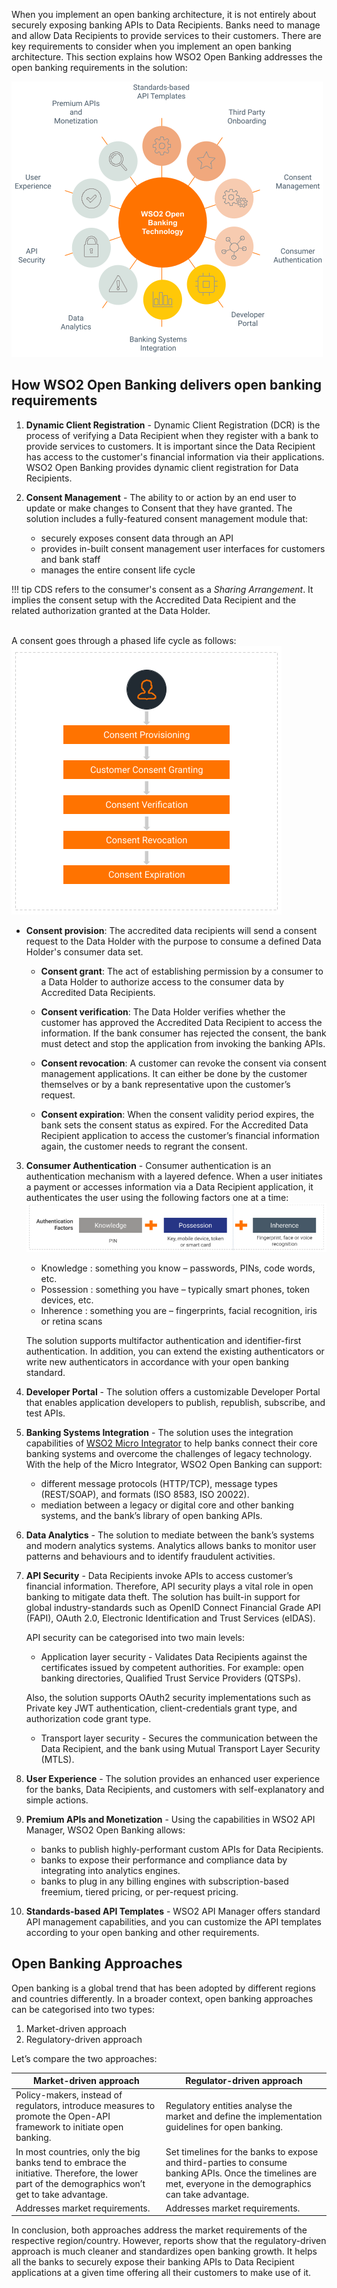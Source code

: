 When you implement an open banking architecture, it is not entirely about securely exposing banking APIs to 
Data Recipients. Banks need to manage and allow Data Recipients to provide services to their customers. There are key 
requirements to consider when you implement an open banking architecture. This section explains how WSO2 Open 
Banking addresses the open banking requirements in the solution:

![open banking requirements](../assets/img/get-started/open-banking-requirements/open-banking-requirements.png)

## How WSO2 Open Banking delivers open banking requirements

1. **Dynamic Client Registration** - Dynamic Client Registration (DCR) is the process of verifying a Data Recipient when they register 
with a bank to provide services to customers. It is important since the Data Recipient has access to the customer's 
financial information via their applications. WSO2 Open Banking provides dynamic client registration for Data Recipients.
 
2. **Consent Management** - The ability to or action by an end user to update or make changes to Consent that they have 
granted. The solution includes a fully-featured consent management module that:

    - securely exposes consent data through an API
    - provides in-built consent management user interfaces for customers and bank staff
    - manages the entire consent life cycle

!!! tip
    CDS refers to the consumer's consent as a *Sharing Arrangement*.  It implies the consent setup with the Accredited
    Data Recipient and the related authorization granted at the Data Holder.

   <br/>  A consent goes through a phased life cycle as follows: ![lifecycle of a consent](../assets/img/get-started/open-banking-requirements/consent-lifecycle.png)

 - **Consent provision**: The accredited data recipients will send a consent request to the Data Holder with the purpose
   to consume a defined Data Holder's consumer data set.

   - **Consent grant**: The act of establishing permission by a consumer to a Data Holder to authorize access to the 
     consumer data by Accredited Data Recipients.

   - **Consent verification**: The Data Holder verifies whether the customer has approved the Accredited Data Recipient 
     to access the information. If the bank consumer has rejected the consent, the bank must detect and stop the 
     application from invoking the banking APIs.

   - **Consent revocation**: A customer can revoke the consent via consent management applications. It can either be 
       done by the customer themselves or by a bank representative upon the customer’s request.

   - **Consent expiration**: When the consent validity period expires, the bank sets the consent status as expired. 
      For the Accredited Data Recipient application to access the customer’s financial information again, the customer needs to 
      regrant the consent.

3. **Consumer Authentication** - Consumer authentication is an authentication mechanism with a layered defence. 
     When a user initiates a payment or accesses information via a Data Recipient application, it authenticates 
     the user using the following factors one at a time:
   ![authentication factors](../assets/img/get-started/open-banking-requirements/authentication-factors.png)
  
     - Knowledge    : something you know – passwords, PINs, code words, etc.
     - Possession	: something you have – typically smart phones, token devices, etc.
     - Inherence	: something you are – fingerprints, facial recognition, iris or retina scans

    The solution supports multifactor authentication and identifier-first authentication. In addition, you can extend 
    the existing authenticators or write new authenticators in accordance with your open banking standard.

5. **Developer Portal** - The solution offers a customizable Developer Portal that enables application developers to 
publish, republish, subscribe, and test APIs.
 
6. **Banking Systems Integration** - The solution uses the integration capabilities of [WSO2 Micro Integrator](https://apim.docs.wso2.com/en/latest/integrate/integration-overview/) 
to help banks connect their core banking systems and overcome the challenges of legacy technology. With the help of 
the Micro Integrator, WSO2 Open Banking can support:
     - different message protocols (HTTP/TCP), message types (REST/SOAP), and formats (ISO 8583, ISO 20022).
     - mediation between a legacy or digital core and other banking systems, and the bank’s library of open banking APIs.

7. **Data Analytics** - The solution to mediate between the bank’s systems and modern analytics systems. Analytics allows 
banks to monitor user patterns and behaviours and to identify fraudulent activities.

8. **API Security** - Data Recipients invoke APIs to access customer’s financial information. Therefore, API security plays 
a vital role in open banking to mitigate data theft. The solution has built-in support for global industry-standards 
such as OpenID Connect Financial Grade API (FAPI), OAuth 2.0, Electronic Identification and Trust Services (eIDAS).

     API security can be categorised into two main levels:

     - Application layer security -     Validates Data Recipients against the certificates issued by competent authorities. 
     For example: open banking directories, Qualified Trust Service Providers (QTSPs).
    
     Also, the solution supports OAuth2 security implementations such as Private key JWT authentication, 
     client-credentials grant type, and authorization code grant type.
    
     - Transport layer security - Secures the communication between the Data Recipient, and the bank using Mutual Transport 
     Layer Security (MTLS). 

9. **User Experience** - The solution provides an enhanced user experience for the banks, Data Recipients, and customers with 
self-explanatory and simple actions.

10. **Premium APIs and Monetization** - Using the capabilities in WSO2 API Manager, WSO2 Open Banking allows:
     - banks to publish highly-performant custom APIs for Data Recipients. 
     - banks to expose their performance and compliance data by integrating into analytics engines.
     - banks to plug in any billing engines with subscription-based freemium, tiered pricing, or per-request pricing.

11. **Standards-based API Templates** - WSO2 API Manager offers standard API management capabilities, and you can customize 
the API templates according to your open banking and other requirements.

## Open Banking Approaches

Open banking is a global trend that has been adopted by different regions and countries differently. In a broader 
context, open banking approaches can be categorised into two types:

 1. Market-driven approach
 2. Regulatory-driven approach

Let’s compare the two approaches:

| Market-driven approach    | Regulator-driven approach |
| ----------------------    | ------------------------- |  
| Policy-makers, instead of regulators, introduce measures to promote the Open-API framework to initiate open banking.    | Regulatory entities analyse the market and define the implementation guidelines for open banking. |  
| In most countries, only the big banks tend to embrace the initiative. Therefore, the lower part of the demographics won’t get to take advantage.       | Set timelines for the banks to expose and third-parties to consume banking APIs. Once the timelines are met, everyone in the demographics can take advantage.       |  
| Addresses market requirements. | Addresses market requirements.     | 

In conclusion, both approaches address the market requirements of the respective region/country. However, reports show 
that the regulatory-driven approach is much cleaner and standardizes open banking growth. It helps all the banks to 
securely expose their banking APIs to Data Recipient applications at a given time offering all their customers to make 
use of it.
